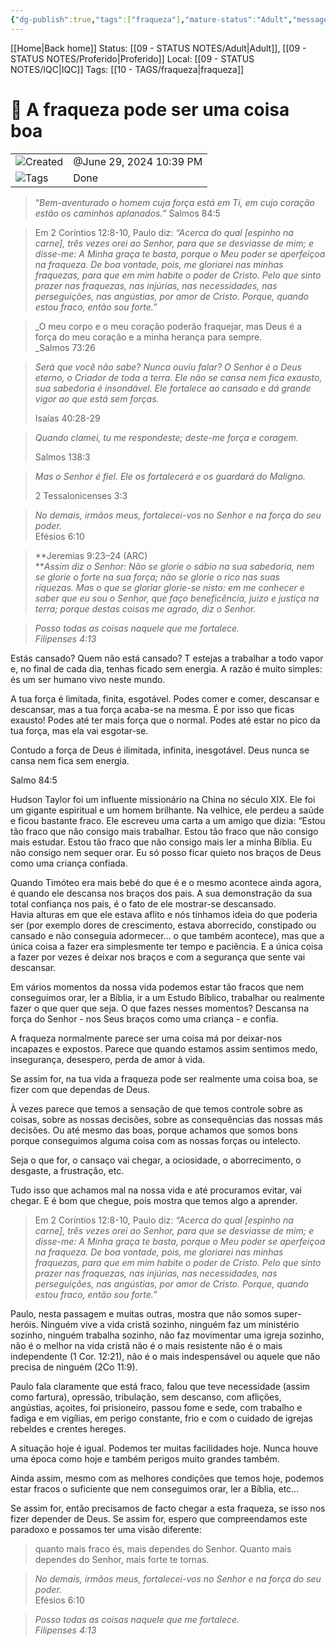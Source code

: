 ```yaml
---
{"dg-publish":true,"tags":["fraqueza"],"mature-status":"Adult","message_category":null,"created":"2025-10-16T10:28:44.309+01:00","speech-status":"Proferido","local":"iqc","dg-note-icon":"adult","noteI":"adult","updated":"2025-10-27T09:26:16.120+00:00","title":"A fraqueza pode ser uma coisa boa","dgPassFrontmatter":true,"permalink":"/05-main-notes-permanent-zettel/a-fraqueza-pode-ser-uma-coisa-boa/","noteIcon":"adult"}
---
```


[[Home\|Back home]]
Status: [[09 - STATUS NOTES/Adult\|Adult]], [[09 - STATUS NOTES/Proferido\|Proferido]]
Local: [[09 - STATUS NOTES/IQC\|IQC]]
Tags: [[10 - TAGS/fraqueza\|fraqueza]]

# 📓 A fraqueza pode ser uma coisa boa

|   |   |
|---|---|
|![](Dashboard/Attachments/clock_gray%20187.svg)Created|@June 29, 2024 10:39 PM|
|![](Dashboard/Attachments/list_gray%20921.svg)Tags|Done|

> “_Bem-aventurado o homem cuja força está em Ti, em cujo coração estão os caminhos aplanados._” Salmos 84:5 

> Em 2 Coríntios 12:8-10, Paulo diz: _“Acerca do qual [espinho na carne], três vezes orei ao Senhor, para que se desviasse de mim; e disse-me: A Minha graça te basta, porque o Meu poder se aperfeiçoa na fraqueza. De boa vontade, pois, me gloriarei nas minhas fraquezas, para que em mim habite o poder de Cristo. Pelo que sinto prazer nas fraquezas, nas injúrias, nas necessidades, nas perseguições, nas angústias, por amor de Cristo. Porque, quando estou fraco, então sou forte.”_ 

> _O meu corpo e o meu coração poderão fraquejar, mas Deus é a força do meu coração e a minha herança para sempre.  
> _Salmos 73:26

> _Será que você não sabe? Nunca ouviu falar? O Senhor é o Deus eterno, o Criador de toda a terra. Ele não se cansa nem fica exausto, sua sabedoria é insondável. Ele fortalece ao cansado e dá grande vigor ao que está sem forças._
> 
> Isaías 40:28-29

> _Quando clamei, tu me respondeste; deste-me força e coragem._
> 
> Salmos 138:3

> _Mas o Senhor é fiel. Ele os fortalecerá e os guardará do Maligno._
> 
> 2 Tessalonicenses 3:3

> _No demais, irmãos meus, fortalecei-vos no Senhor e na força do seu poder._  
> Efésios 6:10

> **Jeremias 9:23–24 (ARC)  
> **_Assim diz o Senhor: Não se glorie o sábio na sua sabedoria, nem se glorie o forte na sua força; não se glorie o rico nas suas riquezas. Mas o que se gloriar glorie-se nisto: em me conhecer e saber que eu sou o Senhor, que faço beneficência, juízo e justiça na terra; porque destas coisas me agrado, diz o Senhor._

> _Posso todas as coisas naquele que me fortalece.  
> Filipenses 4:13_

Estás cansado? Quem não está cansado? T estejas a trabalhar a todo vapor e, no final de cada dia, tenhas ficado sem energia. A razão é muito simples: és um ser humano vivo neste mundo.

A tua força é limitada, finita, esgotável. Podes comer e comer, descansar e descansar, mas a tua força acaba-se na mesma. É por isso que ficas exausto! Podes até ter mais força que o normal. Podes até estar no pico da tua força, mas ela vai esgotar-se.

Contudo a força de Deus é ilimitada, infinita, inesgotável. Deus nunca se cansa nem fica sem energia.

Salmo 84:5

Hudson Taylor foi um influente missionário na China no século XIX. Ele foi um gigante espiritual e um homem brilhante. Na velhice, ele perdeu a saúde e ficou bastante fraco. Ele escreveu uma carta a um amigo que dizia: “Estou tão fraco que não consigo mais trabalhar. Estou tão fraco que não consigo mais estudar. Estou tão fraco que não consigo mais ler a minha Bíblia. Eu não consigo nem sequer orar. Eu só posso ficar quieto nos braços de Deus como uma criança confiada.

Quando Timóteo era mais bebé do que é e o mesmo acontece ainda agora, é quando ele descansa nos braços dos pais. A sua demonstração da sua total confiança nos pais, é o fato de ele mostrar-se descansado.  
Havia alturas em que ele estava aflito e nós tínhamos ideia do que poderia ser (por exemplo dores de crescimento, estava aborrecido, constipado ou cansado e não conseguia adormecer… o que também acontece), mas que a única coisa a fazer era simplesmente ter tempo e paciência. E a única coisa a fazer por vezes é deixar nos braços e com a segurança que sente vai descansar.

Em vários momentos da nossa vida podemos estar tão fracos que nem conseguimos orar, ler a Bíblia, ir a um Estudo Bíblico, trabalhar ou realmente fazer o que quer que seja. O que fazes nesses momentos? Descansa na força do Senhor - nos Seus braços como uma criança - e confia.

A fraqueza normalmente parece ser uma coisa má por deixar-nos incapazes e expostos. Parece que quando estamos assim sentimos medo, insegurança, desespero, perda de amor à vida.

Se assim for, na tua vida a fraqueza pode ser realmente uma coisa boa, se fizer com que dependas de Deus.

À vezes parece que temos a sensação de que temos controle sobre as coisas, sobre as nossas decisões, sobre as consequências das nossas más decisões. Ou até mesmo das boas, porque achamos que somos bons porque conseguimos alguma coisa com as nossas forças ou intelecto.

Seja o que for, o cansaço vai chegar, a ociosidade, o aborrecimento, o desgaste, a frustração, etc.

Tudo isso que achamos mal na nossa vida e até procuramos evitar, vai chegar. E é bom que chegue, pois mostra que temos algo a aprender.

> Em 2 Coríntios 12:8-10, Paulo diz: _“Acerca do qual [espinho na carne], três vezes orei ao Senhor, para que se desviasse de mim; e disse-me: A Minha graça te basta, porque o Meu poder se aperfeiçoa na fraqueza. De boa vontade, pois, me gloriarei nas minhas fraquezas, para que em mim habite o poder de Cristo. Pelo que sinto prazer nas fraquezas, nas injúrias, nas necessidades, nas perseguições, nas angústias, por amor de Cristo. Porque, quando estou fraco, então sou forte.”_

Paulo, nesta passagem e muitas outras, mostra que não somos super-heróis. Ninguém vive a vida cristã sozinho, ninguém faz um ministério sozinho, ninguém trabalha sozinho, não faz movimentar uma igreja sozinho, não é o melhor na vida cristã não é o mais resistente não é o mais independente (1 Cor. 12:21), não é o mais indespensável ou aquele que não precisa de ninguém (2Co 11:9).

Paulo fala claramente que está fraco, falou que teve necessidade (assim como fartura), opressão, tribulação, sem descanso, com aflições, angústias, açoites, foi prisioneiro, passou fome e sede, com trabalho e fadiga e em vigílias, em perigo constante, frio e com o cuidado de igrejas rebeldes e crentes hereges.

A situação hoje é igual. Podemos ter muitas facilidades hoje. Nunca houve uma época como hoje e também perigos muito grandes também.

Ainda assim, mesmo com as melhores condições que temos hoje, podemos estar fracos o suficiente que nem conseguimos orar, ler a Bíblia, etc…

Se assim for, então precisamos de facto chegar a esta fraqueza, se isso nos fizer depender de Deus. Se assim for, espero que compreendamos este paradoxo e possamos ter uma visão diferente:

> quanto mais fraco és, mais dependes do Senhor. Quanto mais dependes do Senhor, mais forte te tornas.

> _No demais, irmãos meus, fortalecei-vos no Senhor e na força do seu poder._  
> Efésios 6:10

> _Posso todas as coisas naquele que me fortalece.  
> Filipenses 4:13_